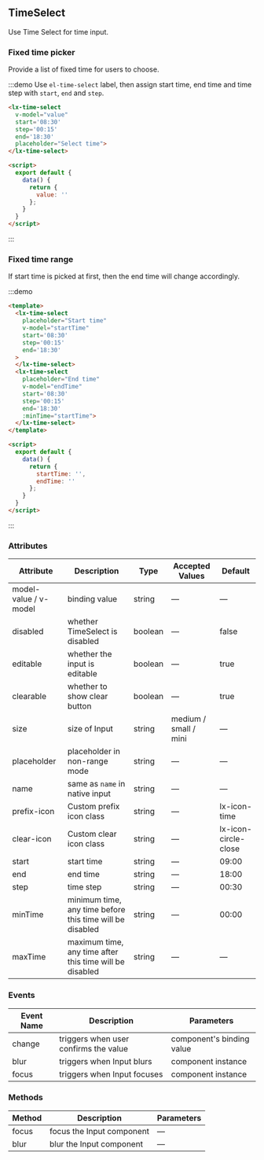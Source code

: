 ## TimeSelect

Use Time Select for time input.

### Fixed time picker

Provide a list of fixed time for users to choose.

:::demo Use `el-time-select` label, then assign start time, end time and time step with `start`, `end` and `step`.
```html
<lx-time-select
  v-model="value"
  start='08:30'
  step='00:15'
  end='18:30'
  placeholder="Select time">
</lx-time-select>

<script>
  export default {
    data() {
      return {
        value: ''
      };
    }
  }
</script>
```
:::

### Fixed time range

If start time is picked at first, then the end time will change accordingly.

:::demo
```html
<template>
  <lx-time-select
    placeholder="Start time"
    v-model="startTime"
    start='08:30'
    step='00:15'
    end='18:30'
  >
  </lx-time-select>
  <lx-time-select
    placeholder="End time"
    v-model="endTime"
    start='08:30'
    step='00:15'
    end='18:30'
    :minTime="startTime">
  </lx-time-select>
</template>

<script>
  export default {
    data() {
      return {
        startTime: '',
        endTime: ''
      };
    }
  }
</script>
```
:::

### Attributes
| Attribute      | Description          | Type      | Accepted Values       | Default  |
|---------- |-------------- |---------- |--------------------------------  |-------- |
| model-value / v-model | binding value | string | — | — |
| disabled | whether TimeSelect is disabled | boolean | — | false |
| editable | whether the input is editable | boolean | — | true |
| clearable | whether to show clear button | boolean | — | true |
| size | size of Input | string | medium / small / mini | — |
| placeholder | placeholder in non-range mode | string | — | — |
| name | same as `name` in native input | string | — | — |
| prefix-icon | Custom prefix icon class | string | — | lx-icon-time |
| clear-icon | Custom clear icon class | string | — | lx-icon-circle-close |
| start | start time | string | — | 09:00 |
| end | end time | string | — | 18:00 |
| step | time step | string | — | 00:30 |
| minTime | minimum time, any time before this time will be disabled | string | — | 00:00 |
| maxTime | maximum time, any time after this time will be disabled | string | — | — |


### Events
| Event Name | Description | Parameters |
|---------|--------|---------|
| change | triggers when user confirms the value | component's binding value |
| blur | triggers when Input blurs | component instance |
| focus | triggers when Input focuses | component instance |

### Methods
| Method | Description | Parameters |
| ---- | ---- | ---- |
| focus | focus the Input component | — |
| blur | blur the Input component | — |
